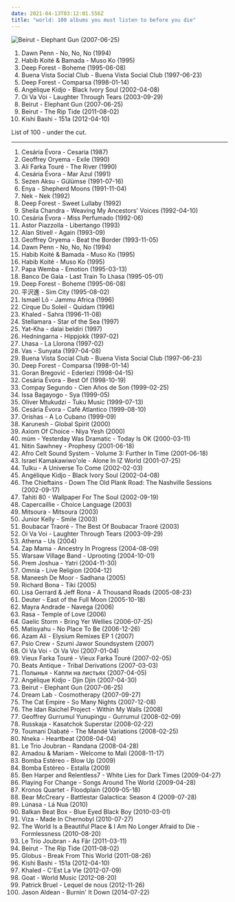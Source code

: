 ```yaml
---
date: 2021-04-13T03:12:01.556Z
title: "world: 100 albums you must listen to before you die"
---
```

![Beirut - Elephant Gun (2007-06-25)](http://coverartarchive.org/release/c3085de3-262f-360f-84bd-e007c682f043/9700126803-500.jpg "Beirut - Elephant Gun (2007-06-25)")
<ol class="albums">
<li data-cover="https://img.discogs.com/O1muWhnZKfzIgMNNroXNC1PnqYQ=/fit-in/301x300/filters:strip_icc():format(jpeg):mode_rgb():quality(90)/discogs-images/R-551112-1130442758.jpeg.jpg" data-tags="world, 90s, reggea, toi dub" role="button">Dawn Penn - No, No, No (1994)</li>
<li data-cover="http://coverartarchive.org/release/e7b9bda4-8a40-45cd-b624-1a689c6cd01e/10900710681-500.jpg" data-tags="africa, world" role="button">Habib Koité & Bamada - Muso Ko (1995)</li>
<li data-cover="http://coverartarchive.org/release/7a1234c0-0c18-3394-bbe1-1204f616bec2/1270264448-500.jpg" data-tags="new age, world" role="button">Deep Forest - Boheme (1995-06-08)</li>
<li data-cover="http://coverartarchive.org/release/9b6e7b6f-920c-4da9-a378-fc48944d3ea8/4505336738-500.jpg" data-tags="latin, cuban" role="button">Buena Vista Social Club - Buena Vista Social Club (1997-06-23)</li>
<li data-cover="http://coverartarchive.org/release/5a623c8d-7878-3d2a-8d87-60b5a31340e8/12921336614-500.jpg" data-tags="world, new age" role="button">Deep Forest - Comparsa (1998-01-14)</li>
<li data-cover="https://via.placeholder.com/450" data-tags="african" role="button">Angélique Kidjo - Black Ivory Soul (2002-04-08)</li>
<li data-cover="https://img.discogs.com/CYWXnnOLgzBU6l5Xxflmh3bL9cw=/fit-in/600x600/filters:strip_icc():format(jpeg):mode_rgb():quality(90)/discogs-images/R-5084192-1384054235-2279.jpeg.jpg" data-tags="chillout, world" role="button">Oi Va Voi - Laughter Through Tears (2003-09-29)</li>
<li data-cover="http://coverartarchive.org/release/c3085de3-262f-360f-84bd-e007c682f043/9700126803-500.jpg" data-tags="indie" role="button">Beirut - Elephant Gun (2007-06-25)</li>
<li data-cover="http://coverartarchive.org/release/3c763b64-12d2-4c61-9d4b-11eb06c2138d/13215984516-500.jpg" data-tags="indie, folk" role="button">Beirut - The Rip Tide (2011-08-02)</li>
<li data-cover="http://coverartarchive.org/release/80d6bd71-6b59-42c5-b8cd-c1c02c763558/2788223281-500.jpg" data-tags="indie, experimental" role="button">Kishi Bashi - 151a (2012-04-10)</li>
</ol>
List of 100 - under the cut.
<!-- more -->

_________________

<ol class="albums">
<li data-cover="http://coverartarchive.org/release/81551f1f-bc75-4bde-a10b-baf0a1d2c60b/15847482847-500.jpg" data-tags="latin, cabo verde" role="button">
Cesária Évora - Cesaria (1987)
</li>
<li data-cover="http://coverartarchive.org/release/a2d7aafd-96bc-3727-babd-440bab8a11c4/10012177305-500.jpg" data-tags="world, african" role="button">
Geoffrey Oryema - Exile (1990)
</li>
<li data-cover="https://via.placeholder.com/450" data-tags="mali" role="button">
Ali Farka Touré - The River (1990)
</li>
<li data-cover="http://coverartarchive.org/release/3f01ae30-cf9e-3ce5-a23e-6c6b71e84b3b/1719488913-500.jpg" data-tags="world" role="button">
Cesária Évora - Mar Azul (1991)
</li>
<li data-cover="http://coverartarchive.org/release/94402af0-4060-44e9-b58f-74a8624a5d9a/5815974344-500.jpg" data-tags="pop" role="button">
Sezen Aksu - Gülümse (1991-07-16)
</li>
<li data-cover="http://coverartarchive.org/release/2fbbe6b7-5679-33cf-a084-ee4bd5429807/16797026280-500.jpg" data-tags="celtic, new age" role="button">
Enya - Shepherd Moons (1991-11-04)
</li>
<li data-cover="https://img.discogs.com/ii0yLhLFU9omHdjgxNfVsJ16Zno=/fit-in/600x600/filters:strip_icc():format(jpeg):mode_rgb():quality(90)/discogs-images/R-10794649-1504442043-2589.jpeg.jpg" data-tags="pop, rock, world, 90s, italy, italia, italiano, musica latina, nek, yay yay" role="button">
Nek - Nek (1992)
</li>
<li data-cover="http://coverartarchive.org/release/554f927e-e45b-4ae0-9b5f-37301f05a5ce/1270310275-500.jpg" data-tags="electronic, world, ambient" role="button">
Deep Forest - Sweet Lullaby (1992)
</li>
<li data-cover="http://coverartarchive.org/release/302e8389-36b3-33b4-83d5-28ddc34c2fdb/3491078394-500.jpg" data-tags="indian" role="button">
Sheila Chandra - Weaving My Ancestors' Voices (1992-04-10)
</li>
<li data-cover="https://img.discogs.com/zIvtevA9FP8KzbGfE71GX8GYb2s=/fit-in/600x438/filters:strip_icc():format(jpeg):mode_rgb():quality(90)/discogs-images/R-6735984-1486318191-6142.jpeg.jpg" data-tags="cabo verde, latin" role="button">
Cesária Évora - Miss Perfumado (1992-06)
</li>
<li data-cover="http://coverartarchive.org/release/ba8bf2f1-162f-4761-9a5c-5c7a46cebc41/5647298054-500.jpg" data-tags="tango, tango nuevo" role="button">
Astor Piazzolla - Libertango (1993)
</li>
<li data-cover="http://coverartarchive.org/release/4394f7b7-bd91-4742-88a7-bfd334133bc3/9155296198-500.jpg" data-tags="celtic, world, alan stivell" role="button">
Alan Stivell - Again (1993-09)
</li>
<li data-cover="https://img.discogs.com/nWkKpelqGc14OI4pl0TgzNMAYHE=/fit-in/600x591/filters:strip_icc():format(jpeg):mode_rgb():quality(90)/discogs-images/R-1633864-1374129489-4245.jpeg.jpg" data-tags="african music, world, afrika" role="button">
Geoffrey Oryema - Beat the Border (1993-11-05)
</li>
<li data-cover="https://img.discogs.com/O1muWhnZKfzIgMNNroXNC1PnqYQ=/fit-in/301x300/filters:strip_icc():format(jpeg):mode_rgb():quality(90)/discogs-images/R-551112-1130442758.jpeg.jpg" data-tags="world, 90s, reggea, toi dub" role="button">
Dawn Penn - No, No, No (1994)
</li>
<li data-cover="http://coverartarchive.org/release/e7b9bda4-8a40-45cd-b624-1a689c6cd01e/10900710681-500.jpg" data-tags="africa, world" role="button">
Habib Koité & Bamada - Muso Ko (1995)
</li>
<li data-cover="https://img.discogs.com/CIAnwrueemNGfjRFkALzNKhKebY=/fit-in/600x545/filters:strip_icc():format(jpeg):mode_rgb():quality(90)/discogs-images/R-5489225-1394701792-7654.jpeg.jpg" data-tags="world, africa" role="button">
Habib Koité - Muso Ko (1995)
</li>
<li data-cover="https://img.discogs.com/6LtB2S7zZZ2tn1GtSwiz_2RjKP0=/fit-in/600x599/filters:strip_icc():format(jpeg):mode_rgb():quality(90)/discogs-images/R-3996436-1353667610-2460.jpeg.jpg" data-tags="world" role="button">
Papa Wemba - Emotion (1995-03-13)
</li>
<li data-cover="http://coverartarchive.org/release/7677b6b3-b1a9-3285-bb88-f1d962baced8/10364484101-500.jpg" data-tags="world:beats, electronic, ambient" role="button">
Banco De Gaia - Last Train To Lhasa (1995-05-01)
</li>
<li data-cover="http://coverartarchive.org/release/7a1234c0-0c18-3394-bbe1-1204f616bec2/1270264448-500.jpg" data-tags="new age, world" role="button">
Deep Forest - Boheme (1995-06-08)
</li>
<li data-cover="http://coverartarchive.org/release/6c3f2e03-0185-41e8-b29b-1b2d4e12779a/14920646509-500.jpg" data-tags="experimental, world" role="button">
平沢進 - Sim City (1995-08-02)
</li>
<li data-cover="https://img.discogs.com/hhUC5MuJ4ResnSGsifa3drRdZZc=/fit-in/500x500/filters:strip_icc():format(jpeg):mode_rgb():quality(90)/discogs-images/R-4722373-1416128909-5697.jpeg.jpg" data-tags="african" role="button">
Ismaël Lô - Jammu Africa (1996)
</li>
<li data-cover="http://coverartarchive.org/release/b5fc598e-aad1-320f-b5ea-7f8e284981de/27707854730-500.jpg" data-tags="soundtrack, instrumental, ambient, circus" role="button">
Cirque Du Soleil - Quidam (1996)
</li>
<li data-cover="https://via.placeholder.com/450" data-tags="arabic" role="button">
Khaled - Sahra (1996-11-08)
</li>
<li data-cover="http://coverartarchive.org/release/992f9492-5a5d-4c68-8be2-3d72573e7c2f/24547966474-500.jpg" data-tags="world fusion" role="button">
Stellamara - Star of the Sea (1997)
</li>
<li data-cover="https://img.discogs.com/8d8f8f69c0b35de09d8b8b063a3d2cd54dd9e234/images/spacer.gif" data-tags="world, throat singing" role="button">
Yat-Kha - dalai beldiri (1997)
</li>
<li data-cover="https://img.discogs.com/s11WZMdGv-m2c9y4ffXW7KRHnM0=/fit-in/170x170/filters:strip_icc():format(jpeg):mode_rgb():quality(90)/discogs-images/R-1003655-1182947062.jpeg.jpg" data-tags="swedish, folk, world, scandinavian, nordic ethno grooves, nordic folk, mycds, because i was brainwashed by folk musicians, albums that shaped my taste in music" role="button">
Hedningarna - Hippjokk (1997-02)
</li>
<li data-cover="http://coverartarchive.org/release/6025a2f5-91b2-4a23-b314-9ef6c75daffe/25855299022-500.jpg" data-tags="lhasa, spanish, female vocalists, latin" role="button">
Lhasa - La Llorona (1997-02)
</li>
<li data-cover="http://coverartarchive.org/release/db18ce9e-4bd5-43b7-869f-35e4e83423ab/3460033404-500.jpg" data-tags="world, ethnic, ethereal" role="button">
Vas - Sunyata (1997-04-08)
</li>
<li data-cover="http://coverartarchive.org/release/9b6e7b6f-920c-4da9-a378-fc48944d3ea8/4505336738-500.jpg" data-tags="latin, cuban" role="button">
Buena Vista Social Club - Buena Vista Social Club (1997-06-23)
</li>
<li data-cover="http://coverartarchive.org/release/5a623c8d-7878-3d2a-8d87-60b5a31340e8/12921336614-500.jpg" data-tags="world, new age" role="button">
Deep Forest - Comparsa (1998-01-14)
</li>
<li data-cover="https://via.placeholder.com/450" data-tags="balkan" role="button">
Goran Bregović - Ederlezi (1998-04-15)
</li>
<li data-cover="http://coverartarchive.org/release/9d255979-2c83-4e1f-91d2-7d7b3faf0a9f/11408081526-500.jpg" data-tags="80s, world, latin, 90s, african, female vocalist, compilation, cape verdean, coladeira, moma" role="button">
Cesária Évora - Best Of (1998-10-19)
</li>
<li data-cover="http://coverartarchive.org/release/dba2993e-4530-483c-a173-1d6704264472/2720958236-500.jpg" data-tags="latin, cuba" role="button">
Compay Segundo - Cien Años de Son (1999-02-25)
</li>
<li data-cover="https://img.discogs.com/_WctRBQaCnGidtwxZX_wDcnw6Ts=/fit-in/500x500/filters:strip_icc():format(jpeg):mode_rgb():quality(90)/discogs-images/R-48267-1452879044-2360.jpeg.jpg" data-tags="world" role="button">
Issa Bagayogo - Sya (1999-05)
</li>
<li data-cover="http://coverartarchive.org/release/478daf63-c8cd-47a0-b319-e69f78f7b40c/15535648338-500.jpg" data-tags="african, world" role="button">
Oliver Mtukudzi - Tuku Music (1999-07-13)
</li>
<li data-cover="https://img.discogs.com/eiWK3lRVlISXDy75hUMOXdHQWkM=/fit-in/475x480/filters:strip_icc():format(jpeg):mode_rgb():quality(90)/discogs-images/R-5228597-1388162405-1404.jpeg.jpg" data-tags="latin, morna, world, cape verdean" role="button">
Cesária Évora - Café Atlantico (1999-08-10)
</li>
<li data-cover="http://coverartarchive.org/release/42579a94-0d4b-3138-8e4f-cc618643d87f/8121657097-500.jpg" data-tags="cuban" role="button">
Orishas - A Lo Cubano (1999-09)
</li>
<li data-cover="https://via.placeholder.com/450" data-tags="new age" role="button">
Karunesh - Global Spirit (2000)
</li>
<li data-cover="http://coverartarchive.org/release/9133ee05-ba79-4d1e-9137-2aeb1ca4767b/3134702383-500.jpg" data-tags="instrumental, ambient, world, world fusion, persian, world music: persian, world tribal" role="button">
Axiom Of Choice - Niya Yesh (2000)
</li>
<li data-cover="https://img.discogs.com/4A7pxX5IPWZyBTGjz_ivrmyVXi8=/fit-in/600x600/filters:strip_icc():format(jpeg):mode_rgb():quality(90)/discogs-images/R-28802-1300556819.jpeg.jpg" data-tags="ambient, glitch, electronica, post-rock" role="button">
múm - Yesterday Was Dramatic - Today Is OK (2000-03-11)
</li>
<li data-cover="http://coverartarchive.org/release/aa837dd1-89df-3d1f-9e74-762880629ed0/16026624261-500.jpg" data-tags="chillout, electronica" role="button">
Nitin Sawhney - Prophesy (2001-06-18)
</li>
<li data-cover="http://coverartarchive.org/release/5e044665-039f-4821-9f8f-d0b2eecd7fc1/4269686549-500.jpg" data-tags="world" role="button">
Afro Celt Sound System - Volume 3: Further In Time (2001-06-18)
</li>
<li data-cover="http://coverartarchive.org/release/6018533d-2cc6-42e4-9a10-fab945f8c5fe/4412087433-500.jpg" data-tags="ukulele, iz" role="button">
Israel Kamakawiwo'ole - Alone In IZ World (2001-07-25)
</li>
<li data-cover="http://coverartarchive.org/release/f1754d8a-ae7f-4472-b1b0-9dcdeb88336f/17891541211-500.jpg" data-tags="world, ethnic and world fusion, new age" role="button">
Tulku - A Universe To Come (2002-02-03)
</li>
<li data-cover="https://via.placeholder.com/450" data-tags="african" role="button">
Angélique Kidjo - Black Ivory Soul (2002-04-08)
</li>
<li data-cover="http://coverartarchive.org/release/b69a0751-8747-421e-9e2e-a72624534653/26818208829-500.jpg" data-tags="celtic" role="button">
The Chieftains - Down The Old Plank Road: The Nashville Sessions (2002-09-17)
</li>
<li data-cover="https://img.discogs.com/wJR05WoknYFTK0ULbCWEd_UrEsI=/fit-in/600x592/filters:strip_icc():format(jpeg):mode_rgb():quality(90)/discogs-images/R-602757-1137256458.jpeg.jpg" data-tags="indie pop" role="button">
Tahiti 80 - Wallpaper For The Soul (2002-09-19)
</li>
<li data-cover="http://coverartarchive.org/release/9693a9e6-e27d-4039-b655-441066c2bcf3/21357485950-500.jpg" data-tags="celtic, scottish" role="button">
Capercaillie - Choice Language (2003)
</li>
<li data-cover="http://coverartarchive.org/release/26ab8ec0-f514-3f23-bd60-d10766fb3980/11626615034-500.jpg" data-tags="folk, world, electro folk" role="button">
Mitsoura - Mitsoura (2003)
</li>
<li data-cover="https://via.placeholder.com/450" data-tags="reggae" role="button">
Junior Kelly - Smile (2003)
</li>
<li data-cover="https://via.placeholder.com/450" data-tags="mali, world, african, blues" role="button">
Boubacar Traoré - The Best Of Boubacar Traoré (2003)
</li>
<li data-cover="https://img.discogs.com/CYWXnnOLgzBU6l5Xxflmh3bL9cw=/fit-in/600x600/filters:strip_icc():format(jpeg):mode_rgb():quality(90)/discogs-images/R-5084192-1384054235-2279.jpeg.jpg" data-tags="chillout, world" role="button">
Oi Va Voi - Laughter Through Tears (2003-09-29)
</li>
<li data-cover="https://img.discogs.com/uHbeU2Oii_xPHRDqgC6hm4rLLnU=/fit-in/398x400/filters:strip_icc():format(jpeg):mode_rgb():quality(90)/discogs-images/R-2522020-1288603736.jpeg.jpg" data-tags="alternative, world, ska, turkish" role="button">
Athena - Us (2004)
</li>
<li data-cover="http://coverartarchive.org/release/34361b26-4ca9-3bcf-81ff-95ced75c64cf/15472233585-500.jpg" data-tags="world" role="button">
Zap Mama - Ancestry In Progress (2004-08-09)
</li>
<li data-cover="http://coverartarchive.org/release/5342a9c2-04fa-4f66-bd3e-919526bd656b/14989235423-500.jpg" data-tags="folk, world" role="button">
Warsaw Village Band - Uprooting (2004-10-01)
</li>
<li data-cover="https://img.discogs.com/a5wLz1TYsCWirIhx4DttB4CZ1jI=/fit-in/355x351/filters:strip_icc():format(jpeg):mode_rgb():quality(90)/discogs-images/R-744696-1154424631.jpeg.jpg" data-tags="ambient, fusion, world, meditation" role="button">
Prem Joshua - Yatri (2004-11-30)
</li>
<li data-cover="http://coverartarchive.org/release/2e3d697f-bd7e-425c-8038-62acb798dacc/25358241319-500.jpg" data-tags="folk, world, pagan, celtic" role="button">
Omnia - Live Religion (2004-12)
</li>
<li data-cover="http://coverartarchive.org/release/8ac84573-eaec-4b81-8624-dca8050e30ea/27248310973-500.jpg" data-tags="maneesh de moor" role="button">
Maneesh De Moor - Sadhana (2005)
</li>
<li data-cover="https://img.discogs.com/68hQhoX74n_1hpqXDpGjnNHC9Qs=/fit-in/600x593/filters:strip_icc():format(jpeg):mode_rgb():quality(90)/discogs-images/R-2518618-1538807095-7875.jpeg.jpg" data-tags="jazz, fusion, richard bona" role="button">
Richard Bona - Tiki (2005)
</li>
<li data-cover="http://coverartarchive.org/release/3b803df2-86cb-4106-91b1-1c269b1776fc/18247981407-500.jpg" data-tags="ambient, female vocalists, world, new age, ethereal, world fusion, neo-classical, heavenly voices, lisa gerrard" role="button">
Lisa Gerrard & Jeff Rona - A Thousand Roads (2005-08-23)
</li>
<li data-cover="https://img.discogs.com/zrHhI4AAuvdXMs0udXX1cObnsyg=/fit-in/597x595/filters:strip_icc():format(jpeg):mode_rgb():quality(90)/discogs-images/R-2865155-1304634115.jpeg.jpg" data-tags="new age, meditation, relax" role="button">
Deuter - East of the Full Moon (2005-10-18)
</li>
<li data-cover="https://via.placeholder.com/450" data-tags="africa, cape verdean" role="button">
Mayra Andrade - Navega (2006)
</li>
<li data-cover="https://via.placeholder.com/450" data-tags="new age, world, meditative" role="button">
Rasa - Temple of Love (2006)
</li>
<li data-cover="http://coverartarchive.org/release/298b2b1e-d3cf-4dec-be0b-1803064a093f/8915966727-500.jpg" data-tags="irish, celtic rock" role="button">
Gaelic Storm - Bring Yer Wellies (2006-07-25)
</li>
<li data-cover="https://img.discogs.com/hDPyAXslSo8VoCOlPJLDfm3K5K4=/fit-in/571x568/filters:strip_icc():format(jpeg):mode_rgb():quality(90)/discogs-images/R-924934-1173714736.jpeg.jpg" data-tags="reggae" role="button">
Matisyahu - No Place To Be (2006-12-26)
</li>
<li data-cover="http://coverartarchive.org/release/8a67de40-8935-4010-8bf3-79b6f481eedb/14957835969-500.jpg" data-tags="world, ethereal, female vocalists, ethnic, new age" role="button">
Azam Ali - Elysium Remixes EP 1 (2007)
</li>
<li data-cover="https://img.discogs.com/SwsRLSUxpQnLPYyCoAX1v2VheJo=/fit-in/600x541/filters:strip_icc():format(jpeg):mode_rgb():quality(90)/discogs-images/R-4088251-1482529659-6573.jpeg.jpg" data-tags="world, indie folk" role="button">
Psio Crew - Szumi Jawor Soundsystem (2007)
</li>
<li data-cover="http://coverartarchive.org/release/bfc2c829-0cc0-4a7e-82e8-bbf3bf9b4f3d/23824074944-500.jpg" data-tags="balkan" role="button">
Oi Va Voi - Oi Va Voi (2007-01-04)
</li>
<li data-cover="http://coverartarchive.org/release/419e1706-ac4a-4c4f-9e5c-1296706d7af4/17176590778-500.jpg" data-tags="african, desert blues" role="button">
Vieux Farka Touré - Vieux Farka Touré (2007-02-05)
</li>
<li data-cover="https://img.discogs.com/P-cjDmV89ekBHaykxJzJK7n9K5Q=/fit-in/600x533/filters:strip_icc():format(jpeg):mode_rgb():quality(90)/discogs-images/R-1565986-1228865041.jpeg.jpg" data-tags="electronic, bellydance, tribal fusion, beats antique" role="button">
Beats Antique - Tribal Derivations (2007-03-03)
</li>
<li data-cover="http://coverartarchive.org/release/6b7201de-f3e4-4101-9a9f-322ccf100096/17529416004-500.jpg" data-tags="folk, world, russian" role="button">
Полынья - Капли на листьях (2007-04-05)
</li>
<li data-cover="https://img.discogs.com/-5jtMn-wD446yzhMlSbS9DWLnCY=/fit-in/300x300/filters:strip_icc():format(jpeg):mode_rgb():quality(90)/discogs-images/R-9028379-1473531727-7941.jpeg.jpg" data-tags="african, world" role="button">
Angélique Kidjo - Djin Djin (2007-04-30)
</li>
<li data-cover="http://coverartarchive.org/release/c3085de3-262f-360f-84bd-e007c682f043/9700126803-500.jpg" data-tags="indie" role="button">
Beirut - Elephant Gun (2007-06-25)
</li>
<li data-cover="http://coverartarchive.org/release/9a9f60dd-c556-457a-96f4-937f2f70a14e/10435093286-500.jpg" data-tags="ambient, world, psychill, female vocals" role="button">
Dream Lab - Cosmotherapy (2007-09-27)
</li>
<li data-cover="http://coverartarchive.org/release/60c75797-7ea4-4a9d-83f5-b25dea1c4bce/2067224068-500.jpg" data-tags="funk, ska, jazz" role="button">
The Cat Empire - So Many Nights (2007-12-08)
</li>
<li data-cover="https://img.discogs.com/zGuEGuR2NeFbeDbzNq2N9Ebc4Ak=/fit-in/600x536/filters:strip_icc():format(jpeg):mode_rgb():quality(90)/discogs-images/R-5555085-1471461451-6965.png.jpg" data-tags="world" role="button">
The Idan Raichel Project - Within My Walls (2008)
</li>
<li data-cover="http://coverartarchive.org/release/89f2b2dc-1c20-4643-af17-2c09f80c1fb9/19301338298-500.jpg" data-tags="folk, acoustic, world, aboriginal, angelic, gramusels favourites, the best of, investig" role="button">
Geoffrey Gurrumul Yunupingu - Gurrumul (2008-02-09)
</li>
<li data-cover="https://img.discogs.com/61TZ4NOUkd5hdKOXUrZPGW-YioI=/fit-in/548x497/filters:strip_icc():format(jpeg):mode_rgb():quality(90)/discogs-images/R-4256005-1359886613-1275.jpeg.jpg" data-tags="world, austrian, opelmelange, rocknroller" role="button">
Russkaja - Kasatchok Superstar (2008-02-22)
</li>
<li data-cover="http://coverartarchive.org/release/b2333e28-d21f-4885-b667-150d1b62d0b0/26711667967-500.jpg" data-tags="kora" role="button">
Toumani Diabaté - The Mandé Variations (2008-02-25)
</li>
<li data-cover="https://img.discogs.com/domWqmXWqrFth-Ihy-bpE3O2yjI=/fit-in/358x324/filters:strip_icc():format(jpeg):mode_rgb():quality(90)/discogs-images/R-2107155-1287502326.jpeg.jpg" data-tags="soul" role="button">
Nneka - Heartbeat (2008-04-04)
</li>
<li data-cover="http://coverartarchive.org/release/9457782e-436d-40e8-a5b8-e5149076344f/17156060759-500.jpg" data-tags="world, oud, arabic folk music, le trio joubran" role="button">
Le Trio Joubran - Randana (2008-04-28)
</li>
<li data-cover="https://img.discogs.com/NBtcWOyn3LeZEvP3-j5KdET3Ag0=/fit-in/600x535/filters:strip_icc():format(jpeg):mode_rgb():quality(90)/discogs-images/R-1705495-1575570138-4710.jpeg.jpg" data-tags="mali" role="button">
Amadou & Mariam - Welcome to Mali (2008-11-17)
</li>
<li data-cover="http://coverartarchive.org/release/1fa3e5de-3aee-445f-94de-20d51796816f/21676034251-500.jpg" data-tags="reggae, dub, electro, world, norteño, aj playlist" role="button">
Bomba Estéreo - Blow Up (2009)
</li>
<li data-cover="http://coverartarchive.org/release/b945c87e-25be-4968-b28e-36a3079209d6/2569874889-500.jpg" data-tags="reggae, world, colombia, one world" role="button">
Bomba Estéreo - Estalla (2009)
</li>
<li data-cover="http://coverartarchive.org/release/694a82e4-b933-4ad7-a1c1-455be9c0cbf6/9600468084-500.jpg" data-tags="rock" role="button">
Ben Harper and Relentless7 - White Lies for Dark Times (2009-04-27)
</li>
<li data-cover="https://img.discogs.com/-sI2i921v_mbY12z31hkY93rO1g=/fit-in/500x449/filters:strip_icc():format(jpeg):mode_rgb():quality(90)/discogs-images/R-2909922-1306817123.jpeg.jpg" data-tags="world" role="button">
Playing For Change - Songs Around The World (2009-04-28)
</li>
<li data-cover="http://coverartarchive.org/release/0b33ed2f-b1e1-43d1-82ad-a1e9f9f9c6bf/12063130383-500.jpg" data-tags="world, mind-blowing" role="button">
Kronos Quartet - Floodplain (2009-05-18)
</li>
<li data-cover="http://coverartarchive.org/release/05c2a1cc-b7cc-441e-bd59-861c316e8fd3/6580414278-500.jpg" data-tags="soundtrack" role="button">
Bear McCreary - Battlestar Galactica: Season 4 (2009-07-28)
</li>
<li data-cover="http://coverartarchive.org/release/5a16c62e-7a0f-4fdc-a276-e99aa05abbf9/5613140454-500.jpg" data-tags="world, irish, celtic" role="button">
Lúnasa - Lá Nua (2010)
</li>
<li data-cover="http://coverartarchive.org/release/e7271825-c1a8-42e4-a864-b958192d55c4/4506961275-500.jpg" data-tags="alternative dance" role="button">
Balkan Beat Box - Blue Eyed Black Boy (2010-03-01)
</li>
<li data-cover="http://coverartarchive.org/release/63f279ce-5c6e-48d1-bf85-37f0c6775ed8/15299333910-500.jpg" data-tags="rock, alternative rock, world, folk rock, congenial, suckasberlin, soadberlin" role="button">
Viza - Made In Chernobyl (2010-07-27)
</li>
<li data-cover="http://coverartarchive.org/release/0a31c3a3-f69d-4a16-9267-b5d072615f55/22109056565-500.jpg" data-tags="post-rock" role="button">
The World Is a Beautiful Place & I Am No Longer Afraid to Die - Formlessness (2010-08-20)
</li>
<li data-cover="http://coverartarchive.org/release/548816d4-c266-4284-a85a-c1dd3ce3111c/3340383644-500.jpg" data-tags="folk, oud, instrumental, arabic, world" role="button">
Le Trio Joubran - As Fâr (2011-03-11)
</li>
<li data-cover="http://coverartarchive.org/release/3c763b64-12d2-4c61-9d4b-11eb06c2138d/13215984516-500.jpg" data-tags="indie, folk" role="button">
Beirut - The Rip Tide (2011-08-02)
</li>
<li data-cover="http://coverartarchive.org/release/bdeb4647-5774-429a-88e3-da375cb540e1/8258911638-500.jpg" data-tags="classical, instrumental, epic, world, new age, symphonic metal, neo-classical rock, album to check again" role="button">
Globus - Break From This World (2011-08-26)
</li>
<li data-cover="http://coverartarchive.org/release/80d6bd71-6b59-42c5-b8cd-c1c02c763558/2788223281-500.jpg" data-tags="indie, experimental" role="button">
Kishi Bashi - 151a (2012-04-10)
</li>
<li data-cover="http://coverartarchive.org/release/c6429edc-3a9e-4623-a34b-2fb041a3ce98/1675010192-500.jpg" data-tags="world, dep, fm, az, enea agolli" role="button">
Khaled - C'Est La Vie (2012-07-09)
</li>
<li data-cover="https://img.discogs.com/Xd89B7vAbeXdJFsEnBio3wCG__I=/fit-in/492x492/filters:strip_icc():format(jpeg):mode_rgb():quality(90)/discogs-images/R-3954491-1369233082-6418.jpeg.jpg" data-tags="psychedelic rock, psychedelic, sweden, afro-beat" role="button">
Goat - World Music (2012-08-20)
</li>
<li data-cover="http://coverartarchive.org/release/8dcaafe0-6e2e-4361-b666-5815d1f7dfc8/3236032347-500.jpg" data-tags="french, world" role="button">
Patrick Bruel - Lequel de nous (2012-11-26)
</li>
<li data-cover="http://coverartarchive.org/release/48a36cde-f6a9-4ef5-ae36-8236f910cf7c/9108150553-500.jpg" data-tags="world, anton newcombe, deathgaze, jason aldean" role="button">
Jason Aldean - Burnin' It Down (2014-07-22)
</li>
</ol>